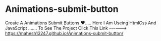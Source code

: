 # Animations-submit-button
 Create A Animations Submit Buttons ❤️.....
 Here I Am Useing HtmlCss And JavaScript .......
 To See The Project Click This Link ------> https://mahesh13247.github.io/Animations-submit-button/
